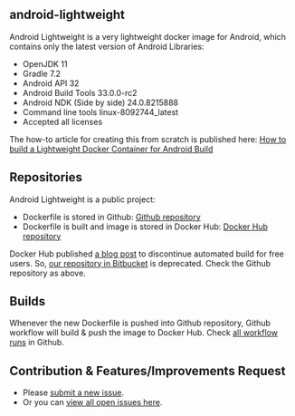 ## android-lightweight

Android Lightweight is a very lightweight docker image for Android, which contains only the latest version of Android Libraries:

- OpenJDK 11
- Gradle 7.2
- Android API 32
- Android Build Tools 33.0.0-rc2
- Android NDK (Side by side) 24.0.8215888
- Command line tools linux-8092744_latest
- Accepted all licenses

The how-to article for creating this from scratch is published here: [How to build a Lightweight Docker Container for Android Build](https://simplatex.atlassian.net/wiki/spaces/KB/pages/88539153/How+to+build+a+Lightweight+Docker+Container+for+Android+Build)

## Repositories

Android Lightweight is a public project:

- Dockerfile is stored in Github: [Github repository](https://github.com/Simplatex/android-lightweight)
- Dockerfile is built and image is stored in Docker Hub: [Docker Hub repository](https://hub.docker.com/r/simplatex/android-lightweight)


Docker Hub published [a blog post](https://www.docker.com/blog/changes-to-docker-hub-autobuilds/) to discontinue automated build for free users. So, [our repository in Bitbucket](https://bitbucket.org/simplatex/android-lightweight) is deprecated. Check the Github repository as above.

## Builds

Whenever the new Dockerfile is pushed into Github repository, Github workflow will build & push the image to Docker Hub.
Check [all workflow runs](https://github.com/Simplatex/android-lightweight/actions/workflows/main.yml) in Github.

## Contribution & Features/Improvements Request

- Please [submit a new issue](https://github.com/Simplatex/android-lightweight/issues/new).
- Or you can [view all open issues here](https://github.com/Simplatex/android-lightweight/issues).
